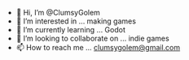 - 👋 Hi, I’m @ClumsyGolem
- 👀 I’m interested in ... making games
- 🌱 I’m currently learning ... Godot
- 💞️ I’m looking to collaborate on ... indie games
- 📫 How to reach me ... clumsygolem@gmail.com

<!---
ClumsyGolem/ClumsyGolem is a ✨ special ✨ repository because its `README.md` (this file) appears on your GitHub profile.
You can click the Preview link to take a look at your changes.
--->
